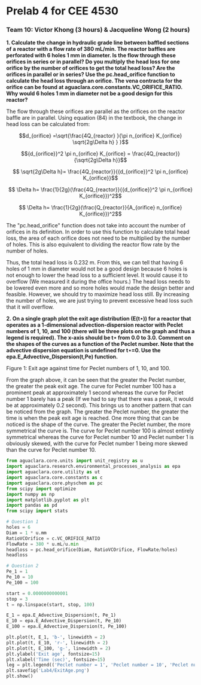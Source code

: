 # Prelab 4 for CEE 4530

### Team 10: Victor Khong (3 hours) & Jacqueline Wong (2 hours) ###

<b>1. Calculate the change in hydraulic grade line between baffled sections of a reactor with a flow rate of 380 mL/min. The reactor baffles are perforated with 6 holes 1 mm in diameter. Is the flow through these orifices in series or in parallel? Do you multiply the head loss for one orifice by the number of orifices to get the total head loss? Are the orifices in parallel or in series? Use the pc.head_orifice function to calculate the head loss through an orifice. The vena contracta for the orifice can be found at aguaclara.core.constants.VC_ORIFICE_RATIO. Why would 6 holes 1 mm in diameter not be a good design for this reactor?</b>

The flow through these orifices are parallel as the orifices on the reactor baffle are in parallel. Using equation (84) in the textbook, the change in head loss can be calculated from:

$$d_{orifice} =\sqrt{\frac{4Q_{reactor} }{\pi n_{orifice} K_{orifice} \sqrt{2g\Delta h} } }$$

$${d_{orifice}}^2 \pi n_{orifice} K_{orifice} = \frac{4Q_{reactor}}{\sqrt{2g\Delta h}}$$

$$ \sqrt{2g\Delta h}= \frac{4Q_{reactor}}{{d_{orifice}}^2 \pi n_{orifice} K_{orifice}}$$

$$ \Delta h= \frac{1}{2g}(\frac{4Q_{reactor}}{{d_{orifice}}^2 \pi n_{orifice} K_{orifice}})^2$$

$$ \Delta h= \frac{1}{2g}(\frac{Q_{reactor}}{A_{orifice} n_{orifice} K_{orifice}})^2$$

The "pc.head_orifice" function does not take into account the number of orifices in its definition. In order to use this function to calculate total head loss, the area of each orifice does not need to be multiplied by the number of holes. This is also equivalent to dividing the reactor flow rate by the number of holes.

Thus, the total head loss is 0.232 m. From this, we can tell that having 6 holes of 1 mm in diameter would not be a good design because 6 holes is not enough to lower the head loss to a sufficient level. It would cause it to overflow (We measured it during the office hours.) The head loss needs to be lowered even more and so more holes would made the design better and feasible. However, we should try to maximize head loss still. By increasing the number of holes, we are just trying to prevent excessive head loss such that it will overflow.

<b>2. On a single graph plot the exit age distribution (E(t⋆)) for a reactor that operates as a 1-dimensional advection-dispersion reactor with Peclet numbers of 1, 10, and 100 (there will be three plots on the graph and thus a legend is required). The x-axis should be t⋆ from 0.0 to 3.0. Comment on the shapes of the curves as a function of the Peclet number. Note that the advective dispersion equation is undefined for t⋆=0. Use the epa.E_Advective_Dispersion(t,Pe) function.</b>


Figure 1: Exit age against time for Peclet numbers of 1, 10, and 100.

From the graph above, it can be seen that the greater the Peclet number, the greater the peak exit age. The curve for Peclet number 100 has a prominent peak at approximately 1 second whereas the curve for Peclet number 1 barely has a peak (If we had to say that there was a peak, it would be at approximately 0.2 second). This brings us to another pattern that can be noticed from the graph. The greater the Peclet number, the greater the time is when the peak exit age is reached. One more thing that can be noticed is the shape of the curve. The greater the Peclet number, the more symmetrical the curve is. The curve for Peclet number 100 is almost entirely symmetrical whereas the curve for Peclet number 10 and Peclet number 1 is obviously skewed, with the curve for Peclet number 1 being more skewed than the curve for Peclet number 10.

```python
from aguaclara.core.units import unit_registry as u
import aguaclara.research.environmental_processes_analysis as epa
import aguaclara.core.utility as ut
import aguaclara.core.constants as c
import aguaclara.core.physchem as pc
from scipy import optimize
import numpy as np
import matplotlib.pyplot as plt
import pandas as pd
from scipy import stats

# Question 1
holes = 6
Diam = 1 * u.mm
RatioVCOrifice = c.VC_ORIFICE_RATIO
FlowRate = 380 * u.mL/u.min
headloss = pc.head_orifice(Diam, RatioVCOrifice, FlowRate/holes)
headloss

# Question 2
Pe_1 = 1
Pe_10 = 10
Pe_100 = 100

start = 0.0000000000001
stop = 3
t = np.linspace(start, stop, 100)

E_1 = epa.E_Advective_Dispersion(t, Pe_1)
E_10 = epa.E_Advective_Dispersion(t, Pe_10)
E_100 = epa.E_Advective_Dispersion(t, Pe_100)

plt.plot(t, E_1, 'b-', linewidth = 2)
plt.plot(t, E_10, 'r-', linewidth = 2)
plt.plot(t, E_100, 'g-', linewidth = 2)
plt.ylabel('Exit age', fontsize=15)
plt.xlabel('Time (sec)', fontsize=15)
leg = plt.legend(('Peclet number = 1', 'Peclet number = 10', 'Peclet number = 100'), loc='best')
plt.savefig('Lab4/ExitAge.png')
plt.show()
```
